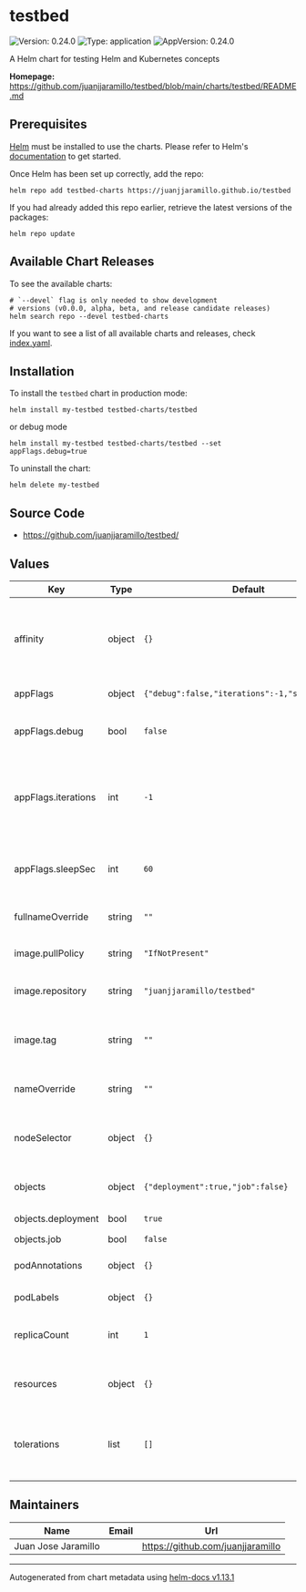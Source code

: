 # testbed

![Version: 0.24.0](https://img.shields.io/badge/Version-0.24.0-informational?style=flat-square) ![Type: application](https://img.shields.io/badge/Type-application-informational?style=flat-square) ![AppVersion: 0.24.0](https://img.shields.io/badge/AppVersion-0.24.0-informational?style=flat-square)

A Helm chart for testing Helm and Kubernetes concepts

**Homepage:** <https://github.com/juanjjaramillo/testbed/blob/main/charts/testbed/README.md>

## Prerequisites

[Helm](https://helm.sh) must be installed to use the charts.  Please refer to Helm's [documentation](https://helm.sh/docs) to get started.

Once Helm has been set up correctly, add the repo:
```shell
helm repo add testbed-charts https://juanjjaramillo.github.io/testbed
```

If you had already added this repo earlier, retrieve the latest versions of the packages:
```shell
helm repo update
```

## Available Chart Releases

To see the available charts:
```shell
# `--devel` flag is only needed to show development
# versions (v0.0.0, alpha, beta, and release candidate releases)
helm search repo --devel testbed-charts
```

If you want to see a list of all available charts and releases, check [index.yaml](https://juanjjaramillo.github.io/testbed/index.yaml).

## Installation

To install the `testbed` chart in production mode:
```shell
helm install my-testbed testbed-charts/testbed
```
or debug mode
```shell
helm install my-testbed testbed-charts/testbed --set appFlags.debug=true
```

To uninstall the chart:
```shell
helm delete my-testbed
```

## Source Code

* <https://github.com/juanjjaramillo/testbed/>

## Values

| Key | Type | Default | Description |
|-----|------|---------|-------------|
| affinity | object | `{}` | [Affinity and anti-affinity allow the scheduler to schedule pods with matching constraints](https://kubernetes.io/docs/concepts/scheduling-eviction/assign-pod-node/#affinity-and-anti-affinity) |
| appFlags | object | `{"debug":false,"iterations":-1,"sleepSec":60}` | Flags used in the Go app |
| appFlags.debug | bool | `false` | Whether to install the chart in debug mode |
| appFlags.iterations | int | `-1` | Defines how many times to print log message, a negative value means 'forever' |
| appFlags.sleepSec | int | `60` | Defines how many seconds to sleep before printing next log message |
| fullnameOverride | string | `""` | Overrides name used in `.metadata.name` |
| image.pullPolicy | string | `"IfNotPresent"` | Set it to either `IfNotPresent`, `Always` or `Never` |
| image.repository | string | `"juanjjaramillo/testbed"` | Overrides image repository |
| image.tag | string | `""` | Overrides image tag (default is chart `appVersion`) |
| nameOverride | string | `""` | Overrides name used in selector labels |
| nodeSelector | object | `{}` | [Specify the node labels you want the target node to have](https://kubernetes.io/docs/concepts/scheduling-eviction/assign-pod-node/#nodeselector) |
| objects | object | `{"deployment":true,"job":false}` | Kubernetes objects to create |
| objects.deployment | bool | `true` | [Deployment](https://kubernetes.io/docs/concepts/workloads/controllers/deployment/) object |
| objects.job | bool | `false` | [Job](https://kubernetes.io/docs/concepts/workloads/controllers/job/) object |
| podAnnotations | object | `{}` | [Annotations](https://kubernetes.io/docs/concepts/overview/working-with-objects/annotations/) specific to pods |
| podLabels | object | `{}` | Pod-specific labels |
| replicaCount | int | `1` | [Desired replica count](https://kubernetes.io/docs/concepts/workloads/controllers/deployment/#replicas) in a Deployment spec |
| resources | object | `{}` | [Resource management for pods and containers](https://kubernetes.io/docs/concepts/configuration/manage-resources-containers/) |
| tolerations | list | `[]` | [Tolerations allow the scheduler to schedule pods with matching taints](https://kubernetes.io/docs/concepts/scheduling-eviction/taint-and-toleration/) |

## Maintainers

| Name | Email | Url |
| ---- | ------ | --- |
| Juan Jose Jaramillo |  | <https://github.com/juanjjaramillo> |

----------------------------------------------
Autogenerated from chart metadata using [helm-docs v1.13.1](https://github.com/norwoodj/helm-docs/releases/v1.13.1)
